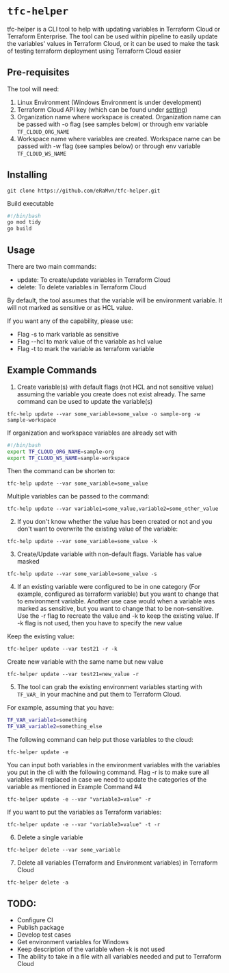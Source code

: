 # `tfc-helper`

tfc-helper is a CLI tool to help with updating variables in Terraform Cloud or Terraform Enterprise. The tool can be used within pipeline to easily update the variables' values in Terraform Cloud, or it can be used to make the task of testing terraform deployment using Terraform Cloud easier

## Pre-requisites

The tool will need:

1. Linux Environment (Windows Environment is under development)
2. Terraform Cloud API key (which can be found under [setting](https://app.terraform.io/app/settings/tokens))
3. Organization name where workspace is created. Organization name can be passed with -o flag (see samples below) or through env variable `TF_CLOUD_ORG_NAME`
4. Workspace name where variables are created. Workspace name can be passed with -w flag (see samples below) or through env variable `TF_CLOUD_WS_NAME`

## Installing

`
git clone https://github.com/eRaMvn/tfc-helper.git
`

Build executable

```bash
#!/bin/bash
go mod tidy
go build
```

## Usage

There are two main commands:

- update: To create/update variables in Terraform Cloud
- delete: To delete variables in Terraform Cloud

By default, the tool assumes that the variable will be environment variable. It will not marked as sensitive or as HCL value.

If you want any of the capability, please use:

- Flag -s to mark variable as sensitive
- Flag --hcl to mark value of the variable as hcl value
- Flag -t to mark the variable as terraform variable

## Example Commands

1. Create variable(s) with default flags (not HCL and not sensitive value) assuming the variable you create does not exist already. The same command can be used to update the variable(s)

`
tfc-help update --var some_variable=some_value -o sample-org -w sample-workspace
`

If organization and workspace variables are already set with

```bash
#!/bin/bash
export TF_CLOUD_ORG_NAME=sample-org
export TF_CLOUD_WS_NAME=sample-workspace
```

Then the command can be shorten to:

`
tfc-help update --var some_variable=some_value
`

Multiple variables can be passed to the command:

`
tfc-help update --var variable1=some_value,variable2=some_other_value
`

2. If you don't know whether the value has been created or not and you don't want to overwrite the existing value of the variable:

`
tfc-help update --var some_variable=some_value -k
`

3. Create/Update variable with non-default flags. Variable has value masked

`
tfc-help update --var some_variable=some_value -s
`

4. If an existing variable were configured to be in one category (For example, configured as terraform variable) but you want to change that to environment variable. Another use case would when a variable was marked as sensitive, but you want to change that to be non-sensitive. Use the -r flag to recreate the value and -k to keep the existing value. If -k flag is not used, then you have to specify the new value

Keep the existing value:

`
tfc-helper update --var test21 -r -k
`

Create new variable with the same name but new value

`
tfc-helper update --var test21=new_value -r
`

5. The tool can grab the existing environment variables starting with `TF_VAR_` in your machine and put them to Terraform Cloud.

For example, assuming that you have:

```bash
TF_VAR_variable1=something
TF_VAR_variable2=something_else
```

The following command can help put those variables to the cloud:

`
tfc-helper update -e
`

You can input both variables in the environment variables with the variables you put in the cli with the following command. Flag -r is to make sure all variables will replaced in case we need to update the categories of the variable as mentioned in Example Command #4

`
tfc-helper update -e --var "variable3=value" -r
`

If you want to put the variables as Terraform variables:

`
tfc-helper update -e --var "variable3=value" -t -r
`

6. Delete a single variable

`
tfc-helper delete --var some_variable
`

7. Delete all variables (Terraform and Environment variables) in Terraform Cloud

`
tfc-helper delete -a
`

## TODO:

- Configure CI
- Publish package
- Develop test cases
- Get environment variables for Windows
- Keep description of the variable when -k is not used
- The ability to take in a file with all variables needed and put to Terraform Cloud